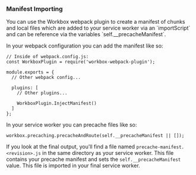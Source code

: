<h3>Manifest Importing</h3>

<p>You can use the Workbox webpack plugin to create a manifest of chunks and local files
which are added to your service worker via an `importScript` and can be reference via
the variables `self.__precacheManifest`.</p>

<p>In your webpack configuration you can add the manifest like so:</p>

<pre class="prettyprint lang-javascript"><code>// Inside of webpack.config.js:
const WorkboxPlugin = require('workbox-webpack-plugin');

module.exports = {
  // Other webpack config...
  
  plugins: [
    // Other plugins...

    WorkboxPlugin.InjectManifest()
  ]
};</code></pre>

<p>In your service worker you can precache files like so:</p>

<pre class="prettyprint lang-javascript"><code>workbox.precaching.precacheAndRoute(self.__precacheManifest || []);</code></pre>

<p>If you look at the final output, you'll find a file named 
<code>precache-manifest.&lt;revision&gt;.js</code> in the same directory as your
service worker. This file contains your precache manifest and sets the
<code>self.__precacheManifest</code> value. This file is imported in your
final service worker.</p>
